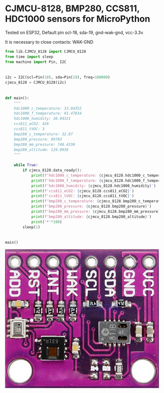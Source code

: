 # CJMCU-8128, BMP280, CCS811, HDC1000 sensors for MicroPython
Tested on ESP32, Default pin scl-18, sda-19, gnd-wak-gnd, vcc-3.3v

It is necessary to close contacts: WAK-GND


```python
from lib.CJMCU_8128 import CJMCU_8128
from time import sleep
from machine import Pin, I2C


i2c = I2C(scl=Pin(18), sda=Pin(19), freq=100000)
cjmcu_8128 = CJMCU_8128(i2c)
    
    
def main():
    """
    hdc1000_c_temperature: 33.04352
    hdc1000_f_temperature: 91.47834
    hdc1000_humidity: 38.04321
    ccs811_eCO2: 426
    ccs811_tVOC: 3
    bmp280_c_temperature: 32.87
    bmp280_pressure: 99783
    bmp280_mm_pressure: 748.4338
    bmp280_altitude: 129.0936 
    """

    while True:
        if cjmcu_8128.data_ready():
            print(f'hdc1000_c_temperature: {cjmcu_8128.hdc1000_c_temperature}')
            print(f'hdc1000_f_temperature: {cjmcu_8128.hdc1000_f_temperature}')
            print(f'hdc1000_humidity: {cjmcu_8128.hdc1000_humidity}')
            print(f'ccs811_eCO2: {cjmcu_8128.ccs811_eCO2}')
            print(f'ccs811_tVOC: {cjmcu_8128.ccs811_tVOC}')
            print(f'bmp280_c_temperature: {cjmcu_8128.bmp280_c_temperature}')
            print(f'bmp280_pressure: {cjmcu_8128.bmp280_pressure}')
            print(f'bmp280_mm_pressure: {cjmcu_8128.bmp280_mm_pressure}')
            print(f'bmp280_altitude: {cjmcu_8128.bmp280_altitude}')
            print('*'*100)
        sleep(1)


main()
 ```
 ![](https://github.com/OrlovSA/cjmcu-8128/blob/main/CCS811-HDC1080-BMP280.jpg)
    
    
    

